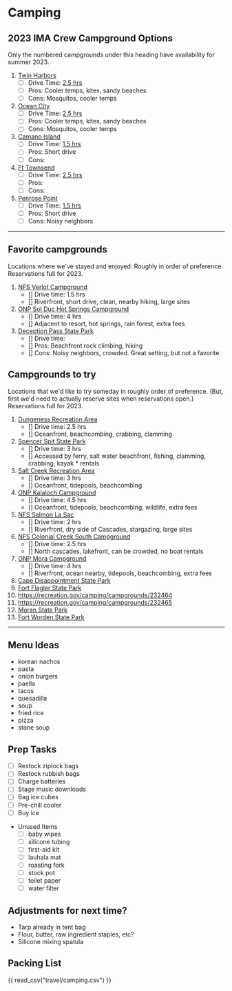 # Camping
## 2023 IMA Crew Campground Options

Only the numbered campgrounds under this heading have availability for summer 2023.  

1. [Twin Harbors](https://www.parks.wa.gov/292/Twin-Harbors)
	- [ ] Drive Time: [2.5 hrs](https://www.google.com/maps/dir/Bellevue,+Washington/Twin+Harbors+State+Park,+Washington+105,+Westport,+WA/@47.2336564,-123.7019728,9z/data=!3m1!4b1!4m13!4m12!1m5!1m1!1s0x54906bcfa3a66041:0xbacf5482ead00765!2m2!1d-122.2015159!2d47.6101497!1m5!1m1!1s0x54924ff7b87a98af:0xbaadf4eef2b09895!2m2!1d-124.1084928!2d46.8545249?hl=en)
	- [ ] Pros: Cooler temps, kites, sandy beaches
	- [ ] Cons: Mosquitos, cooler temps
1. [Ocean City](https://www.parks.wa.gov/554/Ocean-City)
	- [ ] Drive Time: [2.5 hrs](https://www.google.com/maps/dir/Bellevue,+Washington/Ocean+City+State+Park,+148+WA-115,+Hoquiam,+WA+98550/@47.2917132,-123.7302516,9z/data=!3m1!4b1!4m13!4m12!1m5!1m1!1s0x54906bcfa3a66041:0xbacf5482ead00765!2m2!1d-122.2015159!2d47.6101497!1m5!1m1!1s0x549222f38136ae93:0xca39c1676d71a1cf!2m2!1d-124.1650507!2d47.0328987?hl=en)
	- [ ] Pros: Cooler temps, kites, sandy beaches
	- [ ] Cons: Mosquitos, cooler temps
1. [Camano Island](https://parks.state.wa.us/484/Camano-Island)
	- [ ] Drive Time: [1.5 hrs](https://www.google.com/maps/dir/Bellevue,+Washington/Camano+Island+State+Park,+Camano,+WA+98282/@47.9256236,-122.5287853,10z/data=!3m1!4b1!4m13!4m12!1m5!1m1!1s0x54906bcfa3a66041:0xbacf5482ead00765!2m2!1d-122.2015159!2d47.6101497!1m5!1m1!1s0x548ff703defaf909:0x423387970ddd1411!2m2!1d-122.501952!2d48.1295101?hl=en)
	- [ ] Pros: Short drive
	- [ ] Cons: 
1. [Ft Townsend](https://parks.state.wa.us/510/Fort-Townsend)
	- [ ] Drive Time: [2.5 hrs](https://www.google.com/maps/dir/Bellevue,+Washington/Fort+Townsend+State+Park,+Old+Fort+Townsend+Road,+Port+Townsend,+WA/@47.6529599,-123.0572613,9z/data=!3m1!4b1!4m13!4m12!1m5!1m1!1s0x54906bcfa3a66041:0xbacf5482ead00765!2m2!1d-122.2015159!2d47.6101497!1m5!1m1!1s0x548febfe346a6ea1:0x990b97011700f8e7!2m2!1d-122.795671!2d48.0739451?hl=en)
	- [ ] Pros: 
	- [ ] Cons: 
1. [Penrose Point](https://www.parks.wa.gov/564/Penrose-Point)
	- [ ] Drive Time: [1.5 hrs](https://www.google.com/maps/dir/Bellevue,+Washington/Penrose+Point+State+Park,+158th+Avenue+Southwest,+Lakebay,+WA/@47.4201524,-122.6124782,11z/data=!3m1!4b1!4m13!4m12!1m5!1m1!1s0x54906bcfa3a66041:0xbacf5482ead00765!2m2!1d-122.2015159!2d47.6101497!1m5!1m1!1s0x5491aefe7c7aa19d:0x7fe6a341512236ce!2m2!1d-122.7485037!2d47.2577165?hl=en)
	- [ ] Pros: Short drive
	- [ ] Cons: Noisy neighbors

---

## Favorite campgrounds

Locations where we've stayed and enjoyed. Roughly in order of preference. Reservations full for 2023.  

1. [NFS Verlot Campground](https://recreation.gov/camping/campgrounds/232120)
	- [] Drive time: 1.5 hrs
	- [] Riverfront, short drive, clean, nearby hiking, large sites
2. [ONP Sol Duc Hot Springs Campground](https://recreation.gov/camping/campgrounds/251906)
	- [] Drive time: 4 hrs
	- [] Adjacent to resort, hot springs, rain forest, extra fees
1. [Deception Pass State Park](https://parks.state.wa.us/497/Deception-Pass)
	- [] Drive time: 
	- [] Pros: Beachfront rock climbing, hiking
	- [] Cons: Noisy neighbors, crowded. Great setting, but not a favorite.

## Campgrounds to try

Locations that we'd like to try someday in roughly order of preference. (But, first we'd need to actually reserve sites when reservations open.) Reservations full for 2023.  

1. [Dungeness Recreation Area](https://clallam.net/Parks/Dungeness.html)
	- [] Drive time: 2.5 hrs
	- [] Oceanfront, beachcombing, crabbing, clamming
1. [Spencer Spit State Park](https://parks.state.wa.us/687/Spencer-Spit)
	- [] Drive time: 3 hrs
	- [] Accessed by ferry, salt water beachfront, fishing, clamming, crabbing, kayak * rentals
1. [Salt Creek Recreation Area](https://clallam.net/parks/saltcreek.html)
	- [] Drive time: 3 hrs
	- [] Oceanfront, tidepools, beachcombing
1. [ONP Kalaloch Campground](https://recreation.gov/camping/campgrounds/232464)
	- [] Drive time: 4.5 hrs
	- [] Oceanfront, tidepools, beachcombing, wildlife, extra fees
1. [NFS Salmon La Sac](https://recreation.gov/camping/campgrounds/232094)
	- [] Drive time: 2 hrs
	- [] Riverfront, dry side of Cascades, stargazing, large sites
1. [NFS Colonial Creek South Campground](https://recreation.gov/camping/campgrounds/255201)
	- [] Drive time: 2.5 hrs
	- [] North cascades, lakefront, can be crowded, no boat rentals
1. [ONP Mora Campground](https://www.recreation.gov/camping/campgrounds/247591)
	- [] Drive time: 4 hrs
	- [] Riverfront, ocean nearby, tidepools, beachcombing, extra fees
1. [Cape Disappointment State Park](https://parks.state.wa.us/486/Cape-Disappointment)
1. [Fort Flagler State Park](https://parks.state.wa.us/508/Fort-Flagler)
1. https://recreation.gov/camping/campgrounds/232464
1. https://recreation.gov/camping/campgrounds/232465
1. [Moran State Park](https://parks.state.wa.us/547/Moran)
1. [Fort Worden State Park](https://parks.state.wa.us/511/Fort-Worden)

---

## Menu Ideas
* korean nachos
* pasta
* onion burgers
* paella
* tacos
* quesadilla
* soup
* fried rice
* pizza
* stone soup

## Prep Tasks
- [ ] Restock ziplock bags
- [ ] Restock rubbish bags
- [ ] Charge batteries
- [ ] Stage music downloads
- [ ] Bag ice cubes
- [ ] Pre-chill cooler
- [ ] Buy ice

* Unused Items
	- [ ] baby wipes
	- [ ] silicone tubing
	- [ ] first-aid kit
	- [ ] lauhala mat
	- [ ] roasting fork
	- [ ] stock pot
	- [ ] toilet paper
	- [ ] water filter

## Adjustments for next time?
* Tarp already in tent bag
* Flour, butter, raw ingredient staples, etc?
* Silicone mixing spatula

## Packing List
{{ read_csv("travel/camping.csv") }}
